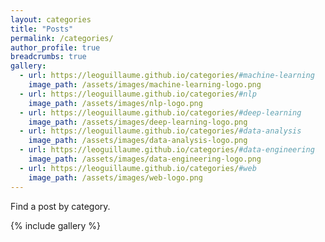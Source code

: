 ```yaml
---
layout: categories
title: "Posts"
permalink: /categories/
author_profile: true
breadcrumbs: true
gallery:
  - url: https://leoguillaume.github.io/categories/#machine-learning
    image_path: /assets/images/machine-learning-logo.png
  - url: https://leoguillaume.github.io/categories/#nlp
    image_path: /assets/images/nlp-logo.png
  - url: https://leoguillaume.github.io/categories/#deep-learning
    image_path: /assets/images/deep-learning-logo.png
  - url: https://leoguillaume.github.io/categories/#data-analysis
    image_path: /assets/images/data-analysis-logo.png
  - url: https://leoguillaume.github.io/categories/#data-engineering
    image_path: /assets/images/data-engineering-logo.png
  - url: https://leoguillaume.github.io/categories/#web
    image_path: /assets/images/web-logo.png
---
```

Find a post by category.

{% include gallery %}
